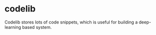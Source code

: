 # codelib
Codelib stores lots of code snippets, which is useful for building a deep-learning based system.
